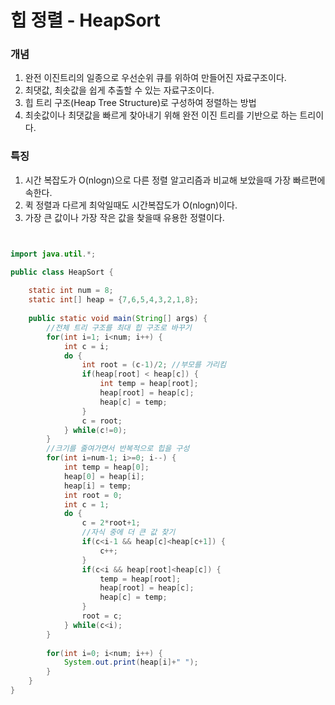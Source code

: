 # 힙 정렬 - HeapSort


### 개념


1) 완전 이진트리의 일종으로 우선순위 큐를 위하여 만들어진 자료구조이다.
2) 최댓값, 최솟값을 쉽게 추출할 수 있는 자료구조이다.
3) 힙 트리 구조(Heap Tree Structure)로 구성하여 정렬하는 방법
4) 최솟값이나 최댓값을 빠르게 찾아내기 위해 완전 이진 트리를 기반으로 하는 트리이다.


### 특징


1) 시간 복잡도가 O(nlogn)으로 다른 정렬 알고리즘과 비교해 보았을때 가장 빠르편에 속한다.
2) 퀵 정렬과 다르게 최악일때도 시간복잡도가 O(nlogn)이다.
3) 가장 큰 값이나 가장 작은 값을 찾을때 유용한 정렬이다.


```java


import java.util.*;

public class HeapSort {
	
	static int num = 8;
	static int[] heap = {7,6,5,4,3,2,1,8};
	
	public static void main(String[] args) {
		//전체 트리 구조를 최대 힙 구조로 바꾸기
		for(int i=1; i<num; i++) {
			int c = i;
			do {
				int root = (c-1)/2; //부모를 가리킴
				if(heap[root] < heap[c]) {
					int temp = heap[root];
					heap[root] = heap[c];
					heap[c] = temp;
				} 
				c = root;
			} while(c!=0);
		}
		//크기를 줄여가면서 반복적으로 힙을 구성
		for(int i=num-1; i>=0; i--) {
			int temp = heap[0];
			heap[0] = heap[i];
			heap[i] = temp;
			int root = 0;
			int c = 1;
			do {
				c = 2*root+1;
				//자식 중에 더 큰 값 찾기
				if(c<i-1 && heap[c]<heap[c+1]) {
					c++;
				}
				if(c<i && heap[root]<heap[c]) {
					temp = heap[root];
					heap[root] = heap[c];
					heap[c] = temp;
				}
				root = c;
			} while(c<i);
		}
		
		for(int i=0; i<num; i++) {
			System.out.print(heap[i]+" ");
		}
	}
}


```

